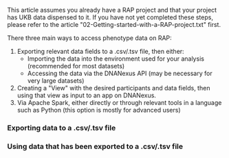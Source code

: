 This article assumes you already have a RAP project and that your project has UKB data dispensed to it. If you have not yet completed these steps, please refer to the article "02-Getting-started-with-a-RAP-project.txt" first.

There three main ways to access phenotype data on RAP:
1. Exporting relevant data fields to a .csv/.tsv file, then either:
   * Importing the data into the environment used for your analysis (recommended for most datasets)
   * Accessing the data via the DNANexus API (may be necessary for very large datasets)
2. Creating a "View" with the desired participants and data fields, then using that view as input to an app on DNANexus.
3. Via Apache Spark, either directly or through relevant tools in a language such as Python (this option is mostly for advanced users)

### Exporting data to a .csv/.tsv file

### Using data that has been exported to a .csv/.tsv file
